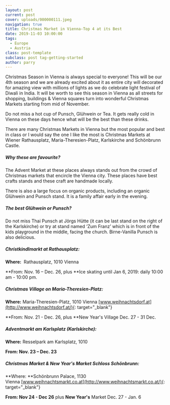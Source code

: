 ```yaml
---
layout: post
current: post
cover: uploads/000000111.jpeg
navigation: true
title: Christmas Market in Vienna-Top 4 at its Best
date: 2019-11-03 10:00:00
tags:
  - Europe
  - Austria
class: post-template
subclass: post tag-getting-started
author: parry
---
```


Christmas Season in Vienna is always special to everyone\! This will be our 4th season and we are already excited about it as entire city will decorated for amazing view with millions of lights as we do celebrate light festival of Diwali in India. It will be worth to see this season in Vienna as all streets for shopping, buildings & Vienna squares turn into wonderful Christmas Markets starting from mid of November.

Do not miss a hot cup of Punsch, Gl&uuml;hwein or Tea. It gets really cold in Vienna on these days hence what will be the best than these drinks.

There are many Christmas Markets in Vienna but the most popular and best in class or I would say the one I like the most is Christmas Markets at Wiener Rathausplatz, Maria-Theresien-Platz, Karlskirche and Schönbrunn Castle.

##### **Why these are favourite?**

The Advent Market at these places always stands out from the crowd of Christmas markets that encircle the Vienna city. These places have best crafts stands and these craft are handmade locally.

There is also a large focus on organic products, including an organic Gl&uuml;hwein and Punsch stand. It is a family affair early in the evening.

##### **The best Gl&uuml;hwein or Punsch?**

Do not miss Thai Punsch at Jörgs H&uuml;tte (it can be last stand on the right of the Karlskirche) or try at stand named ‘Zum Franz’ which is in front of the kids playground in the middle, facing the church. Birne-Vanilla Punsch is also delicious.

##### **Christkindlmarkt at Rathausplatz:**

**Where:**&nbsp; Rathausplatz, 1010 Vienna

**From: Nov. 16 – Dec. 26, plus&nbsp;**Ice skating until Jan 6, 2019: daily 10:00 am - 10:00 pm.

##### Christmas Village on Maria-Theresien-Platz:

**Where:**&nbsp;Maria-Theresien-Platz, 1010 Vienna&nbsp;[www.weihnachtsdorf.at](http://www.weihnachtsdorf.at/){: target="_blank"}

**From: Nov. 21 - Dec. 26, plus&nbsp;**New Year's Village Dec. 27 - 31 Dec.

##### Adventmarkt am Karlsplatz (Karlskirche):

**Where:**&nbsp;Resselpark am Karlsplatz, 1010&nbsp;

**From: Nov. 23 – Dec. 23&nbsp;**

##### Christmas Market & New Year's Market Schloss Schönbrunn:

**Where:&nbsp;**Schönbrunn Palace, 1130 Vienna&nbsp;[www.weihnachtsmarkt.co.at](http://www.weihnachtsmarkt.co.at/){: target="_blank"}

**From: Nov 24 - Dec 26** plus&nbsp;**New Year's** Market Dec. 27 - Jan. 6